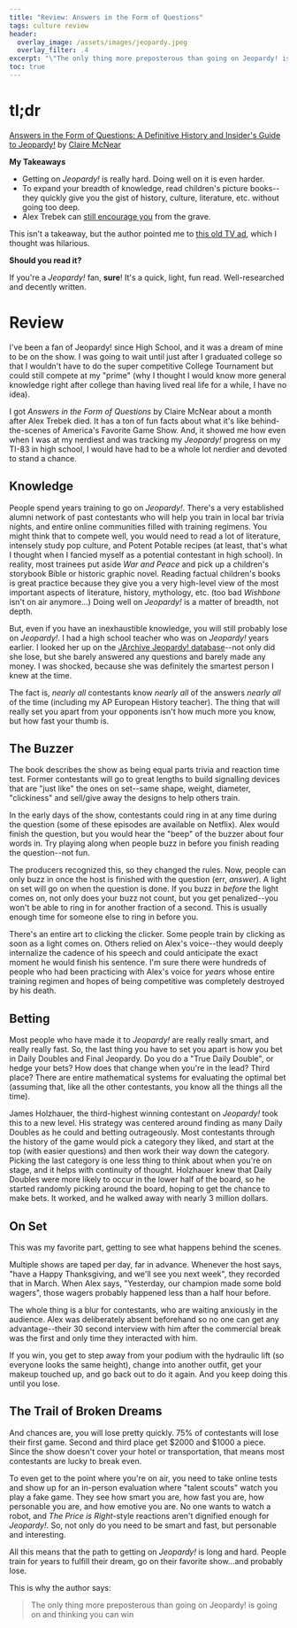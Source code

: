 ```yaml
---
title: "Review: Answers in the Form of Questions"
tags: culture review
header:
  overlay_image: /assets/images/jeopardy.jpeg
  overlay_filter: .4
excerpt: "\"The only thing more preposterous than going on Jeopardy! is going on and thinking you can win\""
toc: true
---
```


# tl;dr
[Answers in the Form of Questions: A Definitive History and Insider's Guide to Jeopardy!](https://www.amazon.com/Answers-Form-Questions-Definitive-Insiders/dp/1538702320) by [Claire McNear](https://www.theringer.com/authors/claire-mcnear)

**My Takeaways**
* Getting on _Jeopardy!_ is really hard. Doing well on it is even harder.
* To expand your breadth of knowledge, read children's picture books--they quickly give you the gist of history, culture, literature, etc. without going too deep.
* Alex Trebek can [still encourage you](http://trebek-affirmations.com/) from the grave.

This isn't a takeaway, but the author pointed me to [this old TV ad](https://www.youtube.com/watch?v=5e0mswr09_w), which I thought was hilarious.

**Should you read it?** 

If you're a _Jeopardy!_ fan, **sure**! It's a quick, light, fun read. Well-researched and decently written.

# Review

I've been a fan of Jeopardy! since High School, and it was a dream of mine to be on the show. I was going to wait until just after I graduated college so that I wouldn't have to do the super competitive College Tournament but could still compete at my "prime" (why I thought I would know more general knowledge right after college than having lived real life for a while, I have no idea).

I got _Answers in the Form of Questions_ by Claire McNear about a month after Alex Trebek died. It has a ton of fun facts about what it's like behind-the-scenes of America's Favorite Game Show. And, it showed me how even when I was at my nerdiest and was tracking my _Jeopardy!_ progress on my TI-83 in high school, I would have had to be a whole lot nerdier and devoted to stand a chance.

## Knowledge
People spend years training to go on _Jeopardy!_. There's a very established alumni network of past contestants who will help you train in local bar trivia nights, and entire online communities filled with training regimens. You might think that to compete well, you would need to read a lot of literature, intensely study pop culture, and Potent Potable recipes (at least, that's what I thought when I fancied myself as a potential contestant in high school). In reality, most trainees put aside _War and Peace_ and pick up a children's storybook Bible or historic graphic novel. Reading factual children's books is great practice because they give you a very high-level view of the most important aspects of literature, history, mythology, etc. (too bad _Wishbone_ isn't on air anymore...) Doing well on _Jeopardy!_ is a matter of breadth, not depth.

But, even if you have an inexhaustible knowledge, you will still probably lose on _Jeopardy!_. I had a high school teacher who was on _Jeopardy!_ years earlier. I looked her up on the [JArchive Jeopardy! database](https://j-archive.com/)--not only did she lose, but she barely answered any questions and barely made any money. I was shocked, because she was definitely the smartest person I knew at the time.

The fact is, _nearly all_ contestants know _nearly all_ of the answers _nearly all_ of the time (including my AP European History teacher). The thing that will really set you apart from your opponents isn't how much more you know, but how fast your thumb is.

## The Buzzer
The book describes the show as being equal parts trivia and reaction time test.
Former contestants will go to great lengths to build signalling devices that are "just like" the ones on set--same shape, weight, diameter, "clickiness" and sell/give away the designs to help others train.

In the early days of the show, contestants could ring in at any time during the question (some of these episodes are available on Netflix). Alex would finish the question, but you would hear the "beep" of the buzzer about four words in. Try playing along when people buzz in before you finish reading the question--not fun.

The producers recognized this, so they changed the rules. Now, people can only buzz in once the host is finished with the question (err, _answer_). A light on set will go on when the question is done. If you buzz in _before_ the light comes on, not only does your buzz not count, but you get penalized--you won't be able to ring in for another fraction of a second. This is usually enough time for someone else to ring in before you.

There's an entire art to clicking the clicker. Some people train by clicking as soon as a light comes on. Others relied on Alex's voice--they would deeply internalize the cadence of his speech and could anticipate the exact moment he would finish his sentence. I'm sure there were hundreds of people who had been practicing with Alex's voice for _years_ whose entire training regimen and hopes of being competitive was completely destroyed by his death.


## Betting

Most people who have made it to _Jeopardy!_ are really really smart, and really really fast. So, the last thing you have to set you apart is how you bet in Daily Doubles and Final Jeopardy. Do you do a "True Daily Double", or hedge your bets? How does that change when you're in the lead? Third place? There are entire mathematical systems for evaluating the optimal bet (assuming that, like all the other contestants, you know all the things all the time).

James Holzhauer, the third-highest winning contestant on _Jeopardy!_ took this to a new level. His strategy was centered around finding as many Daily Doubles as he could and betting outrageously. Most contestants through the history of the game would
pick a category they liked, and start at the top (with easier questions) and then work their way down the category. Picking the last category is one less thing to think about when you're on stage, and it helps with continuity of thought. Holzhauer knew that Daily Doubles were more likely to occur in the lower half of the board, so he started randomly picking around the board, hoping to get the chance to make bets. It worked, and he walked away with nearly 3 million dollars.

## On Set

This was my favorite part, getting to see what happens behind the scenes. 

Multiple shows are taped per day, far in advance. Whenever the host says, "have a Happy Thanksgiving, and we'll see you next week", they recorded that in March. When Alex says, "Yesterday, our champion made some bold wagers", those wagers probably happened less than a half hour before.

The whole thing is a blur for contestants, who are waiting anxiously in the audience. Alex was deliberately absent beforehand so no one can get any advantage--their 30 second interview with him after the commercial break was  the first and only time they interacted with him. 

If you win, you get to step away from your podium with the hydraulic lift (so everyone looks the same height), change into another outfit, get your makeup touched up, and go back out to do it again. And you keep doing this until you lose.

## The Trail of Broken Dreams

And chances are, you will lose pretty quickly. 75% of contestants will lose their first game. Second and third place get $2000 and $1000 a piece. Since the show doesn't cover your hotel or transportation, that means most contestants are lucky to break even.

To even get to the point where you're on air, you need to take online tests and show up for an in-person evaluation where "talent scouts" watch you play a fake game. They see how smart you are, how fast you are, how personable you are, and how emotive you are. No one wants to watch a robot, and _The Price is Right_-style reactions aren't dignified enough for _Jeopardy!_. So, not only do you need to be smart and fast, but personable and interesting.

All this means that the path to getting on _Jeopardy!_ is long and hard. People train for years to fulfill their dream, go on their favorite show...and probably lose.

This is why the author says:
> The only thing more preposterous than going on Jeopardy! is going on and thinking you can win
